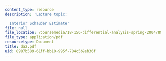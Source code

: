 ```yaml
---
content_type: resource
description: 'Lecture topic:

  Interior Schauder Estimate'
file: null
file_location: /coursemedia/18-156-differential-analysis-spring-2004/8987b58961ffbb10995f784c5b9eb36f_da2.pdf
file_type: application/pdf
resourcetype: Document
title: da2.pdf
uid: 8987b589-61ff-bb10-995f-784c5b9eb36f
---
```

